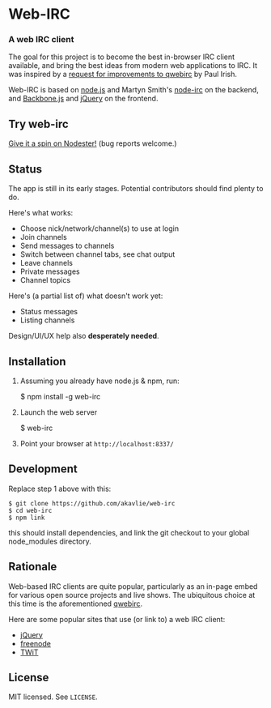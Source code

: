 Web-IRC
=======

### A web IRC client

The goal for this project is to become the best in-browser IRC client available,
and bring the best ideas from modern web applications to IRC. It was inspired by a [request for improvements to qwebirc](https://github.com/paulirish/lazyweb-requests/issues/31)
by Paul Irish.

Web-IRC is based on [node.js](http://nodejs.org/) and 
Martyn Smith's [node-irc](https://github.com/martynsmith/node-irc) on the backend,
and [Backbone.js](http://documentcloud.github.com/backbone/) and
[jQuery](http://jquery.com/) on the frontend.

Try web-irc
-----------

[Give it a spin on Nodester!](http://web-irc.nodester.com/)
(bug reports welcome.)

Status
------

The app is still in its early stages. Potential contributors should find plenty to do.

Here's what works:

- Choose nick/network/channel(s) to use at login
- Join channels
- Send messages to channels
- Switch between channel tabs, see chat output
- Leave channels
- Private messages
- Channel topics

Here's (a partial list of) what doesn't work yet:

- Status messages
- Listing channels

Design/UI/UX help also **desperately needed**.

Installation
------------

1. Assuming you already have node.js & npm, run:

    $ npm install -g web-irc

2. Launch the web server

    $ web-irc

3. Point your browser at `http://localhost:8337/`

Development
-----------

Replace step 1 above with this:

    $ git clone https://github.com/akavlie/web-irc
    $ cd web-irc
    $ npm link

this should install dependencies, and link the git checkout to your global
node_modules directory.

Rationale
---------

Web-based IRC clients are quite popular, particularly as an in-page embed for 
various open source projects and live shows. The ubiquitous choice at this time
is the aforementioned [qwebirc](http://qwebirc.org/).

Here are some popular sites that use (or link to) a web IRC client:

- [jQuery](http://docs.jquery.com/Discussion)
- [freenode](http://webchat.freenode.net/)
- [TWiT](http://twit.tv/)


License
-------

MIT licensed. See `LICENSE`.
